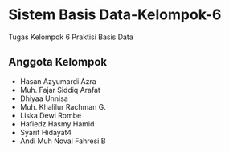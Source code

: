 # Sistem Basis Data-Kelompok-6
Tugas Kelompok 6 Praktisi Basis Data

## Anggota Kelompok
- Hasan Azyumardi Azra
- Muh. Fajar Siddiq Arafat
- Dhiyaa Unnisa
- Muh. Khalilur Rachman G.
- Liska Dewi Rombe
- Hafiedz Hasmy Hamid
- Syarif Hidayat4
- Andi Muh Noval Fahresi B
